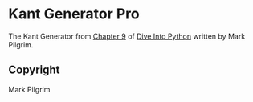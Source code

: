 # Kant Generator Pro

The Kant Generator from [Chapter 9][ch9] of [Dive Into Python][dip] written by
Mark Pilgrim.

## Copyright

Mark Pilgrim

[ch9]: http://www.diveintopython.net/xml_processing/
[dip]: http://www.diveintopython.net/index.html
